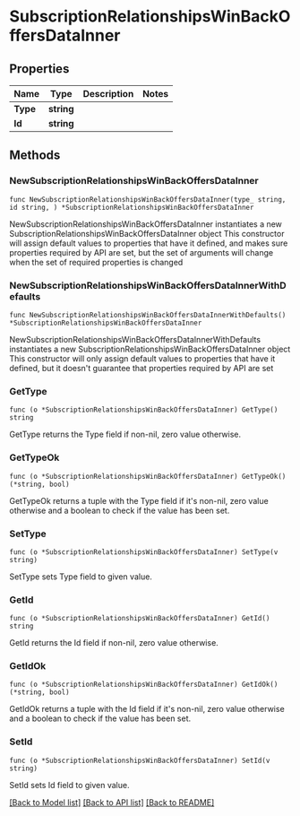 # SubscriptionRelationshipsWinBackOffersDataInner

## Properties

Name | Type | Description | Notes
------------ | ------------- | ------------- | -------------
**Type** | **string** |  | 
**Id** | **string** |  | 

## Methods

### NewSubscriptionRelationshipsWinBackOffersDataInner

`func NewSubscriptionRelationshipsWinBackOffersDataInner(type_ string, id string, ) *SubscriptionRelationshipsWinBackOffersDataInner`

NewSubscriptionRelationshipsWinBackOffersDataInner instantiates a new SubscriptionRelationshipsWinBackOffersDataInner object
This constructor will assign default values to properties that have it defined,
and makes sure properties required by API are set, but the set of arguments
will change when the set of required properties is changed

### NewSubscriptionRelationshipsWinBackOffersDataInnerWithDefaults

`func NewSubscriptionRelationshipsWinBackOffersDataInnerWithDefaults() *SubscriptionRelationshipsWinBackOffersDataInner`

NewSubscriptionRelationshipsWinBackOffersDataInnerWithDefaults instantiates a new SubscriptionRelationshipsWinBackOffersDataInner object
This constructor will only assign default values to properties that have it defined,
but it doesn't guarantee that properties required by API are set

### GetType

`func (o *SubscriptionRelationshipsWinBackOffersDataInner) GetType() string`

GetType returns the Type field if non-nil, zero value otherwise.

### GetTypeOk

`func (o *SubscriptionRelationshipsWinBackOffersDataInner) GetTypeOk() (*string, bool)`

GetTypeOk returns a tuple with the Type field if it's non-nil, zero value otherwise
and a boolean to check if the value has been set.

### SetType

`func (o *SubscriptionRelationshipsWinBackOffersDataInner) SetType(v string)`

SetType sets Type field to given value.


### GetId

`func (o *SubscriptionRelationshipsWinBackOffersDataInner) GetId() string`

GetId returns the Id field if non-nil, zero value otherwise.

### GetIdOk

`func (o *SubscriptionRelationshipsWinBackOffersDataInner) GetIdOk() (*string, bool)`

GetIdOk returns a tuple with the Id field if it's non-nil, zero value otherwise
and a boolean to check if the value has been set.

### SetId

`func (o *SubscriptionRelationshipsWinBackOffersDataInner) SetId(v string)`

SetId sets Id field to given value.



[[Back to Model list]](../README.md#documentation-for-models) [[Back to API list]](../README.md#documentation-for-api-endpoints) [[Back to README]](../README.md)


